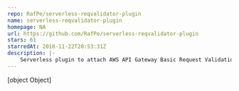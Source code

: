 ```yaml
---
repo: RafPe/serverless-reqvalidator-plugin
name: serverless-reqvalidator-plugin
homepage: NA
url: https://github.com/RafPe/serverless-reqvalidator-plugin
stars: 61
starredAt: 2018-11-22T20:53:31Z
description: |-
    Serverless plugin to attach AWS API Gateway Basic Request Validation https://rafpe.ninja/2017/12/18/serverless-own-plugin-to-attach-aws-api-gateway-basic-request-validation/
---
```


[object Object]
